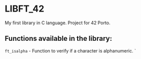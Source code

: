 # LIBFT_42  
My first library in C language. Project for 42 Porto.  
  
## Functions available in the library:  
`ft_isalpha` - Function to verify if a character is alphanumeric.
`
